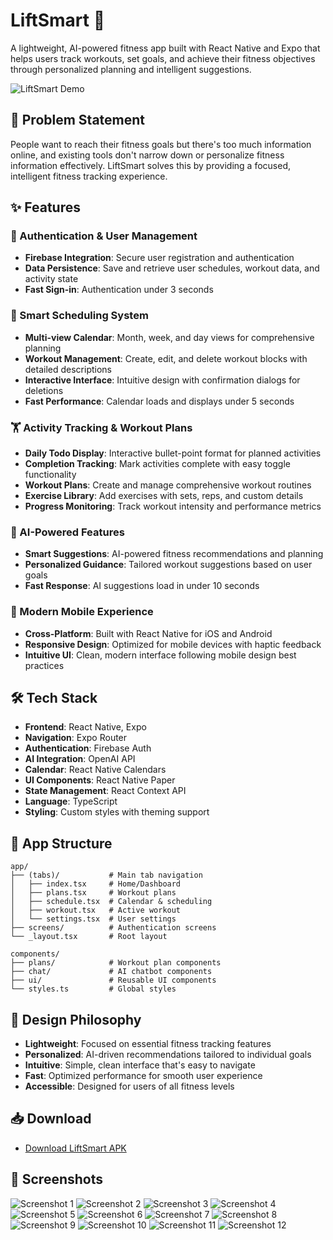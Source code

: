 # LiftSmart 💪

A lightweight, AI-powered fitness app built with React Native and Expo that helps users track workouts, set goals, and achieve their fitness objectives through personalized planning and intelligent suggestions.

![LiftSmart Demo](Screenshots/LiftSmartDemo.gif)

## 🎯 Problem Statement

People want to reach their fitness goals but there's too much information online, and existing tools don't narrow down or personalize fitness information effectively. LiftSmart solves this by providing a focused, intelligent fitness tracking experience.

## ✨ Features

### 🔐 Authentication & User Management
- **Firebase Integration**: Secure user registration and authentication
- **Data Persistence**: Save and retrieve user schedules, workout data, and activity state
- **Fast Sign-in**: Authentication under 3 seconds

### 📅 Smart Scheduling System
- **Multi-view Calendar**: Month, week, and day views for comprehensive planning
- **Workout Management**: Create, edit, and delete workout blocks with detailed descriptions
- **Interactive Interface**: Intuitive design with confirmation dialogs for deletions
- **Fast Performance**: Calendar loads and displays under 5 seconds

### 🏋️ Activity Tracking & Workout Plans
- **Daily Todo Display**: Interactive bullet-point format for planned activities
- **Completion Tracking**: Mark activities complete with easy toggle functionality
- **Workout Plans**: Create and manage comprehensive workout routines
- **Exercise Library**: Add exercises with sets, reps, and custom details
- **Progress Monitoring**: Track workout intensity and performance metrics

### 🤖 AI-Powered Features
- **Smart Suggestions**: AI-powered fitness recommendations and planning
- **Personalized Guidance**: Tailored workout suggestions based on user goals
- **Fast Response**: AI suggestions load in under 10 seconds

### 📱 Modern Mobile Experience
- **Cross-Platform**: Built with React Native for iOS and Android
- **Responsive Design**: Optimized for mobile devices with haptic feedback
- **Intuitive UI**: Clean, modern interface following mobile design best practices

## 🛠️ Tech Stack

- **Frontend**: React Native, Expo
- **Navigation**: Expo Router
- **Authentication**: Firebase Auth
- **AI Integration**: OpenAI API
- **Calendar**: React Native Calendars
- **UI Components**: React Native Paper
- **State Management**: React Context API
- **Language**: TypeScript
- **Styling**: Custom styles with theming support

## 📱 App Structure

```
app/
├── (tabs)/           # Main tab navigation
│   ├── index.tsx     # Home/Dashboard
│   ├── plans.tsx     # Workout plans
│   ├── schedule.tsx  # Calendar & scheduling
│   ├── workout.tsx   # Active workout
│   └── settings.tsx  # User settings
├── screens/          # Authentication screens
└── _layout.tsx       # Root layout

components/
├── plans/            # Workout plan components
├── chat/             # AI chatbot components
├── ui/               # Reusable UI components
└── styles.ts         # Global styles
```

## 🎨 Design Philosophy

- **Lightweight**: Focused on essential fitness tracking features
- **Personalized**: AI-driven recommendations tailored to individual goals
- **Intuitive**: Simple, clean interface that's easy to navigate
- **Fast**: Optimized performance for smooth user experience
- **Accessible**: Designed for users of all fitness levels

## 📥 Download

- [Download LiftSmart APK](liftSmart-apk/liftSmart.apk)

## 📸 Screenshots

![Screenshot 1](Screenshots/ss1.PNG)
![Screenshot 2](Screenshots/ss2.PNG)
![Screenshot 3](Screenshots/ss3.PNG)
![Screenshot 4](Screenshots/ss4.PNG)
![Screenshot 5](Screenshots/ss5.PNG)
![Screenshot 6](Screenshots/ss6.PNG)
![Screenshot 7](Screenshots/ss7.PNG)
![Screenshot 8](Screenshots/ss8.PNG)
![Screenshot 9](Screenshots/ss9.PNG)
![Screenshot 10](Screenshots/ss10.PNG)
![Screenshot 11](Screenshots/ss11.PNG)
![Screenshot 12](Screenshots/ss12.PNG)


